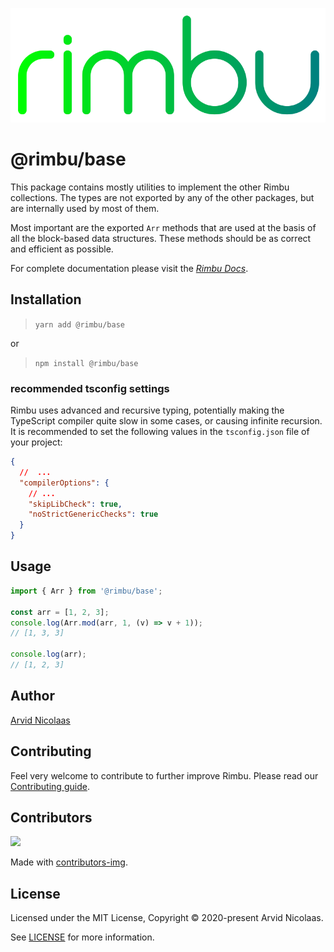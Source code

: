 <p align="center">
    <img src="../../assets/rimbu_logo.svg" />
</p>

# @rimbu/base

This package contains mostly utilities to implement the other Rimbu collections. The types are not exported by any of the other packages, but are internally used by most of them.

Most important are the exported `Arr` methods that are used at the basis of all the block-based data structures. These methods should be as correct and efficient as possible.

For complete documentation please visit the _[Rimbu Docs](http://rimbu.org)_.

## Installation

> `yarn add @rimbu/base`

or

> `npm install @rimbu/base`

### recommended tsconfig settings

Rimbu uses advanced and recursive typing, potentially making the TypeScript compiler quite slow in some cases, or causing infinite recursion. It is recommended to set the following values in the `tsconfig.json` file of your project:

```json
{
  //  ...
  "compilerOptions": {
    // ...
    "skipLibCheck": true,
    "noStrictGenericChecks": true
  }
}
```

## Usage

```ts
import { Arr } from '@rimbu/base';

const arr = [1, 2, 3];
console.log(Arr.mod(arr, 1, (v) => v + 1));
// [1, 3, 3]

console.log(arr);
// [1, 2, 3]
```

## Author

[Arvid Nicolaas](https://github.com/vitoke)

## Contributing

Feel very welcome to contribute to further improve Rimbu. Please read our [Contributing guide](../../CONTRIBUTING.md).

## Contributors

<img src = "https://contrib.rocks/image?repo=vitoke/iternal"/>

Made with [contributors-img](https://contrib.rocks).

## License

Licensed under the MIT License, Copyright © 2020-present Arvid Nicolaas.

See [LICENSE](./LICENSE) for more information.
